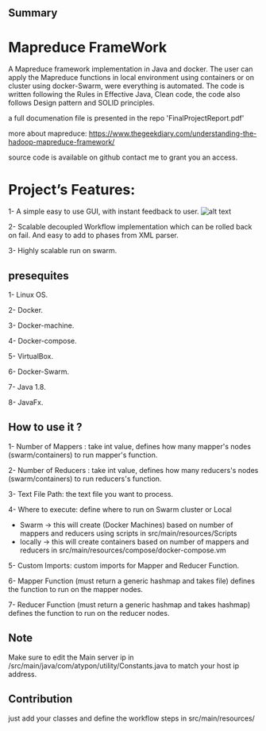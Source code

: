 ## Summary

# Mapreduce FrameWork

A Mapreduce framework implementation in Java and docker.
The user can apply the Mapreduce functions in local environment using containers or on cluster using docker-Swarm, were everything is automated.
The code is written following the Rules in Effective Java, Clean code, the code also follows Design pattern and SOLID principles.

a full documenation file is presented in the repo 'FinalProjectReport.pdf'

more about mapreduce:
https://www.thegeekdiary.com/understanding-the-hadoop-mapreduce-framework/

source code is available on github contact me to grant you an access.

# Project’s Features:

1- A simple easy to use GUI, with instant feedback to user.
![alt text](https://i.imgur.com/kwH5KFw.png)

2- Scalable decoupled Workflow implementation which can be rolled back on fail. And
easy to add to phases from XML parser.

3- Highly scalable run on swarm.

## presequites 

1- Linux OS.

2- Docker.

3- Docker-machine.

4- Docker-compose.

5- VirtualBox.

6- Docker-Swarm.

7- Java 1.8.

8- JavaFx.

## How to use it ?
1- Number of Mappers : take int value, defines how many mapper's nodes (swarm/containers) to run mapper's function.

2- Number of Reducers : take int value, defines how many reducers's nodes (swarm/containers) to run reducers's function.

3- Text File Path: the text file you want to process.

4- Where to execute: define where to run on Swarm cluster or Local 
   - Swarm -> this will create (Docker Machines) based on number of mappers and reducers using scripts in src/main/resources/Scripts
   - locally -> this will create containers based on number of mappers and reducers in src/main/resources/compose/docker-compose.vm   

5- Custom Imports: custom imports for Mapper and Reducer Function.

6- Mapper Function (must return a generic hashmap and takes file) defines the function to run on the mapper nodes.

7- Reducer Function (must return a generic hashmap and takes hashmap) defines the function to run on the reducer nodes.

## Note
Make sure to edit the Main server ip in /src/main/java/com/atypon/utility/Constants.java to match your host ip address.


## Contribution
just add your classes and define the workflow steps in src/main/resources/
